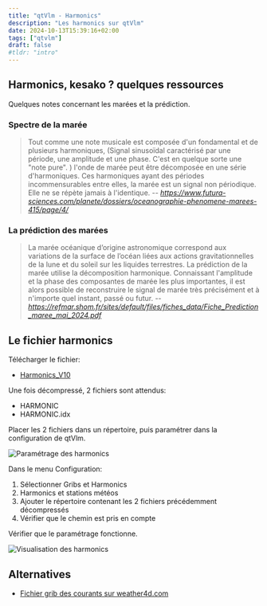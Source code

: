 ```yaml
---
title: "qtVlm - Harmonics"
description: "Les harmonics sur qtVlm"
date: 2024-10-13T15:39:16+02:00
tags: ["qtvlm"]
draft: false
#tldr: "intro"
---
```


## Harmonics, kesako ? quelques ressources

Quelques notes concernant les marées et la prédiction.

### Spectre de la marée

> Tout comme une note musicale est composée d'un fondamental et de plusieurs
> harmoniques, (Signal sinusoïdal caractérisé par une période, une amplitude et
> une phase. C'est en quelque sorte une "note pure". ) l'onde de marée peut être
> décomposée en une série d'harmoniques. Ces harmoniques ayant des périodes
> incommensurables entre elles, la marée est un signal non périodique. Elle ne se
> répète jamais à l'identique.
> -- <cite>https://www.futura-sciences.com/planete/dossiers/oceanographie-phenomene-marees-415/page/4/</cite>

### La prédiction des marées

> La marée océanique d’origine astronomique correspond aux variations de la
> surface de l’océan liées aux actions gravitationnelles de la lune et du soleil
> sur les liquides terrestres.  La prédiction de la marée utilise la décomposition
> harmonique. Connaissant l'amplitude et la phase des composantes de marée les
> plus importantes, il est alors possible de reconstruire le signal de marée très
> précisément et à n'importe quel instant, passé ou futur.
> -- <cite>https://refmar.shom.fr/sites/default/files/fiches_data/Fiche_Prediction_maree_mai_2024.pdf</cite>


## Le fichier harmonics

Télécharger le fichier:
- [ Harmonics_V10](http://opencpn.shoreline.fr/__OpenCPN_OA/3_Essentiel/E_61_Les_marees/Harmonics_V10/Harmonics_V10.zip)

Une fois décompressé, 2 fichiers sont attendus:
- HARMONIC
- HARMONIC.idx

Placer les 2 fichiers dans un répertoire, puis paramétrer dans la
configuration de qtVlm.

![Paramétrage des harmonics](/qtvlm_harmonic.png)

Dans le menu Configuration:
1. Sélectionner Gribs et Harmonics
2. Harmonics et stations météos
3. Ajouter le répertoire contenant les 2 fichiers précédemment décompressés
4. Vérifier que le chemin est pris en compte

Vérifier que le paramétrage fonctionne.

![Visualisation des harmonics](/qtvlm_harmonic_verif.png)

## Alternatives 

- [Fichier grib des courants sur weather4d.com](http://grib.weather4d.com/MyOcean/)

